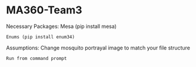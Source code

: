 # MA360-Team3

Necessary Packages:
	Mesa (pip install mesa)
	
	Enums (pip install enum34)
	
Assumptions:
	Change mosquito portrayal image to match your file structure
	
	Run from command prompt
